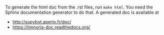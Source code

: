 To generate the html doc from the .rst files, run `make html`. 
You need the Sphinx documentation generator to do that.
A generated doc is available at

* http://supybot.aperio.fr/doc/
* https://limnoria-doc.readthedocs.org/ 
